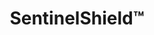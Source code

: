---
title: SentinelShield&trade;
subheading: 20-Year Labor and Materials Warranty–$0 for Members*
background_image: /img/sentinel-shield-background.jpg
intro:
  heading: Never Think About Your Roof Again
  text: >-
    Time to replace your roof? Rest easy with SENTINEL's industry-leading 20-year warranty. While most property owners face anxiety over unexpected repairs and hidden costs, our comprehensive coverage protects your investment and your peace of mind. Stop worrying about the next storm or leak and start focusing on what really matters—your business operations. With SentinelShield, you're saving tens of thousands while gaining the confidence that comes with total protection from the unexpected.
    
    
    You will be **covered 100%** if any roof failure is due to the product or installation. Just make **one phone call with one phone number**, and we will deal with any issues ASAP.*
  ctas:
    - text: Get Same-Day Repairs for $599 »
      url: /contact/
  icon: shield-check
  icon_color: dark
table_panels:
  heading: $0 Repairs for 20 Years*
  text: >-
    Rest easy with our industry-leading 20-year warranty, covering 100% of labor and materials, saving tens of thousands so you’re protected from the unexpected.
  ctas:
    - text: Schedule Assessment
      url: /contact/
  items:
    - expense: Labor rate
      cost: $250/hour
    - expense: Emergency call
      cost: $1,000/each
    - expense: Internal drain repairs
      cost: $2,500-$10,000
    - expense: Major leak repair
      cost: $5,000-$15,000
    - expense: Insulation replacement
      cost: $8,000-$25,000
    - expense: Structural deck repair
      cost: $15,000-$30,000
    - expense: Partial roof section
      cost: $20,000-$50,000
dual_panels:
  - heading: Other warranties letting you down?
    image: /img/worker-on-roof.jpg
    image_alt: Worker on roof
    color: dark
    items:
      - Most warranties cover materials only–you still pay all labor
      - Some cover labor–but only for the first 3-5 years
      - Hidden requirements designed to void your warranty
      - Coverage decreases over time–when you need it most
  - heading: You’re Completely Covered&trade;
    image: /img/man-on-roof.jpg
    image_alt: Man installing shingles
    color: dark
    items:
      - 100% labor coverage for full 20 years–no declining benefits*
      - 100% materials coverage–even for aging systems*
      - No confusing fine print or unexpected exclusions
      - Fully transferable if you sell your property, enhancing resale*
fine_print: true
cta:
  heading: Included at No Additional Cost
  text: >-
    SentinelSmart members get this industry-leading warranty with all full roof replacements. Plus, start earning 100% of membership fees and repairs toward future replacement or spray coating–up to $50,000.
  ctas:
    - text: Schedule Assessment
      url: /contact/
---